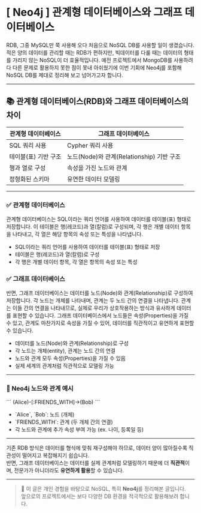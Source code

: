# [ Neo4j ] 관계형 데이터베이스와 그래프 데이터베이스

RDB, 그중 MySQL만 쭉 사용해 오다 처음으로 NoSQL DB를 사용할 일이 생겼습니다.
적은 양의 데이터를 관리할 때는 RDB가 편하지만, 빅데이터를 다룰 때는 데이터의 형태를 가리지 않는 NoSQL이 더 효율적입니다.
예전 프로젝트에서 MongoDB를 사용하려다 다른 문제로 활용하지 못한 점이 못내 아쉬웠기에 이번 기회에 Neo4j를 포함해 NoSQL DB를 제대로 정리해 보고 넘어가고자 합니다.


---

## 📚 관계형 데이터베이스(RDB)와 그래프 데이터베이스의 차이

| 관계형 데이터베이스 | 그래프 데이터베이스 |
|------------------|------------------|
| SQL 쿼리 사용         | Cypher 쿼리 사용      |
| 테이블(표) 기반 구조     | 노드(Node)와 관계(Relationship) 기반 구조 |
| 행과 열로 구성         | 속성을 가진 노드와 관계     |
| 정형화된 스키마        | 유연한 데이터 모델링       |

---

### ✅ 관계형 데이터베이스

관계형 데이터베이스는 SQL이라는 쿼리 언어를 사용하여 데이터를 테이블(표) 형태로 저장합니다.
이 테이블은 행(레코드)과 열(칼럼)로 구성되며, 각 행은 개별 데이터 항목을 나타내고, 각 열은 해당 항목의 속성 또는 특성을 나타냅니다.

- SQL이라는 쿼리 언어를 사용하여 데이터를 테이블(표) 형태로 저장
- 테이블은 행(레코드)과 열(칼럼)로 구성
- 각 행은 개별 데이터 항목, 각 열은 항목의 속성 또는 특성

### ✅ 그래프 데이터베이스

반면, 그래프 데이터베이스는 데이터를 노드(Node)와 관계(Relationship)로 구성하여 저장합니다.
각 노드는 개체를 나타내며, 관계는 두 노드 간의 연결을 나타냅니다.
관계는 이들 간의 연결을 나타내므로, 실제로 우리가 상호작용하는 방식과 유사하게 데이터를 표현할 수 있습니다.
그래프 데이터베이스에서 노드들은 속성(Properties)을 가질 수 있고, 관계도 마찬가지로 속성을 가질 수 있어, 데이터를 직관적이고 유연하게 표현할 수 있습니다.

- 데이터를 노드(Node)와 관계(Relationship)로 구성
- 각 노드는 개체(entity), 관계는 노드 간의 연결
- 노드와 관계 모두 속성(Properties)을 가질 수 있음
- 실제 세계의 관계처럼 직관적으로 모델링 가능

---

### 🔎 Neo4j 노드와 관계 예시

\`\`\`
(Alice)-[:FRIENDS_WITH]->(Bob)
\`\`\`

- \`Alice\`, \`Bob\`: 노드 (개체)
- \`FRIENDS_WITH\`: 관계 (두 개체 간의 연결)
- 각 노드와 관계에 추가 속성 부여 가능 (ex. 나이, 등록일 등)

---

기존 RDB 방식은 데이터를 형식에 맞춰 재구성해야 하므로, 데이터 양이 많아질수록 직관성이 떨어지고 복잡해지기 쉽습니다.  
반면, 그래프 데이터베이스는 데이터를 실제 관계처럼 모델링하기 때문에 더 **직관적**이며, 전문가가 아니더라도 **유연하게 활용**할 수 있습니다.

---

> 📌 이 글은 개인 경험을 바탕으로 NoSQL, 특히 **Neo4j**를 정리해본 글입니다.  
> 앞으로의 프로젝트에서는 보다 다양한 DB 환경을 적극적으로 활용해보려 합니다.
